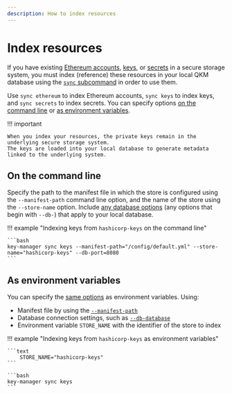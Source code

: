 ```yaml
---
description: How to index resources
---
```


# Index resources

If you have existing [Ethereum accounts](../Concepts/Stores.md#ethereum-store), [keys](../Concepts/Stores.md#key-store),
or [secrets](../Concepts/Stores.md#secret-store) in a secure storage system, you must index (reference) these resources in
your local QKM database using the [`sync` subcommand](../Reference/CLI/CLI-Subcommands.md#sync) in order to use them.

Use `sync ethereum` to index Ethereum accounts, `sync keys` to index keys, and `sync secrets` to index secrets.
You can specify options [on the command line](#on-the-command-line) or [as environment variables](#as-environment-variables).

!!! important

    When you index your resources, the private keys remain in the underlying secure storage system.
    The keys are loaded into your local database to generate metadata linked to the underlying system.

## On the command line

Specify the path to the manifest file in which the store is configured using the `--manifest-path` command line option,
and the name of the store using the `--store-name` option.
Include [any database options](../Reference/CLI/CLI-Syntax.md#db-database) (any options that begin with `--db-`) that
apply to your local database.

!!! example "Indexing keys from `hashicorp-keys` on the command line"

    ```bash
    key-manager sync keys --manifest-path="/config/default.yml" --store-name="hashicorp-keys" --db-port=8080
    ```

## As environment variables

You can specify the [same options](#on-the-command-line) as environment variables. Using:

- Manifest file by using the [`--manifest-path`](../Reference/CLI/CLI-Syntax.md#manifest-path)
- Database connection settings, such as [`--db-database`](../Reference/CLI/CLI-Syntax.md#db-database)
- Environment variable `STORE_NAME` with the identifier of the store to index

!!! example "Indexing keys from `hashicorp-keys` as environment variables"

    ```text
        STORE_NAME="hashicorp-keys"
    ```

    ```bash
    key-manager sync keys
    ```
